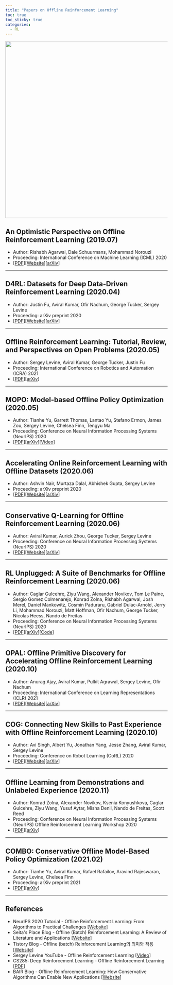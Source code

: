 ```yaml
---
title: "Papers on Offline Reinforcement Learning"
toc: true
toc_sticky: true
categories:
  - RL
---
```


<center> <img src='../../assets/images/offline_rl.png' width="550"> </center>

## An Optimistic Perspective on Offline Reinforcement Learning (2019.07)

- Author: Rishabh Agarwal, Dale Schuurmans, Mohammad Norouzi
- Proceeding: International Conference on Machine Learning (ICML) 2020
- [[PDF](https://arxiv.org/pdf/1907.04543.pdf)][[Website](https://offline-rl.github.io/)][[arXiv](https://arxiv.org/abs/1907.04543)]

---

## D4RL: Datasets for Deep Data-Driven Reinforcement Learning (2020.04)

- Author: Justin Fu, Aviral Kumar, Ofir Nachum, George Tucker, Sergey Levine
- Proceeding: arXiv preprint 2020
- [[PDF](https://arxiv.org/pdf/2004.07219.pdf)][[Website](https://sites.google.com/view/d4rl/home)][[arXiv](https://arxiv.org/abs/2004.07219)]

---

## Offline Reinforcement Learning: Tutorial, Review, and Perspectives on Open Problems (2020.05)

- Author: Sergey Levine, Aviral Kumar, George Tucker, Justin Fu
- Proceeding: International Conference on Robotics and Automation (ICRA) 2021
- [[PDF](https://arxiv.org/pdf/2005.01643.pdf)][[arXiv](https://arxiv.org/abs/2005.01643)]

---

## MOPO: Model-based Offline Policy Optimization (2020.05)

- Author: Tianhe Yu, Garrett Thomas, Lantao Yu, Stefano Ermon, James Zou, Sergey Levine, Chelsea Finn, Tengyu Ma
- Proceeding: Conference on Neural Information Processing Systems (NeurIPS) 2020
- [[PDF](https://arxiv.org/pdf/2005.13239.pdf)][[arXiv](https://arxiv.org/abs/2005.13239)][[Video](https://www.youtube.com/watch?v=hTwsxSd0AxU)]

---

## Accelerating Online Reinforcement Learning with Offline Datasets (2020.06)

- Author: Ashvin Nair, Murtaza Dalal, Abhishek Gupta, Sergey Levine
- Proceeding: arXiv preprint 2020
- [[PDF](https://arxiv.org/pdf/2006.09359.pdf)][[Website](https://awacrl.github.io/)][[arXiv](https://arxiv.org/abs/2006.09359)]

---

## Conservative Q-Learning for Offline Reinforcement Learning (2020.06)

- Author: Aviral Kumar, Aurick Zhou, George Tucker, Sergey Levine
- Proceeding: Conference on Neural Information Processing Systems (NeurIPS) 2020
- [[PDF](https://proceedings.neurips.cc//paper/2020/file/0d2b2061826a5df3221116a5085a6052-Paper.pdf)][[Website](https://sites.google.com/view/cql-offline-rl)][[arXiv](https://arxiv.org/abs/2006.04779)]

---

## RL Unplugged: A Suite of Benchmarks for Offline Reinforcement Learning (2020.06)

- Author: Caglar Gulcehre, Ziyu Wang, Alexander Novikov, Tom Le Paine, Sergio Gomez Colmenarejo, Konrad Zolna, Rishabh Agarwal, Josh Merel, Daniel Mankowitz, Cosmin Paduraru, Gabriel Dulac-Arnold, Jerry Li, Mohammad Norouzi, Matt Hoffman, Ofir Nachum, George Tucker, Nicolas Heess, Nando de Freitas
- Proceeding: Conference on Neural Information Processing Systems (NeurIPS) 2020
- [[PDF](http://128.84.4.34/pdf/2006.13888)][[arXiv](http://128.84.4.34/abs/2006.13888)][[Code](https://github.com/deepmind/deepmind-research/tree/master/rl_unplugged)]

---

## OPAL: Offline Primitive Discovery for Accelerating Offline Reinforcement Learning (2020.10)

- Author: Anurag Ajay, Aviral Kumar, Pulkit Agrawal, Sergey Levine, Ofir Nachum
- Proceeding: International Conference on Learning Representations (ICLR) 2021
- [[PDF](https://openreview.net/pdf?id=V69LGwJ0lIN)][[Website](https://sites.google.com/view/opal-iclr)][[arXiv](https://arxiv.org/abs/2010.13611)]

---

## COG: Connecting New Skills to Past Experience with Offline Reinforcement Learning (2020.10)

- Author: Avi Singh, Albert Yu, Jonathan Yang, Jesse Zhang, Aviral Kumar, Sergey Levine
- Proceeding: Conference on Robot Learning (CoRL) 2020
- [[PDF](https://arxiv.org/pdf/2010.14500.pdf)][[Website](https://sites.google.com/view/cog-rl)][[arXiv](https://arxiv.org/abs/2010.14500)]

---

## Offline Learning from Demonstrations and Unlabeled Experience (2020.11)

- Author: Konrad Zolna, Alexander Novikov, Ksenia Konyushkova, Caglar Gulcehre, Ziyu Wang, Yusuf Aytar, Misha Denil, Nando de Freitas, Scott Reed
- Proceeding: Conference on Neural Information Processing Systems (NeurIPS) Offline Reinforcement Learning Workshop 2020
- [[PDF](https://arxiv.org/pdf/2011.13885.pdf)][[arXiv](https://arxiv.org/abs/2011.13885)]

---

## COMBO: Conservative Offline Model-Based Policy Optimization (2021.02)

- Author: Tianhe Yu, Aviral Kumar, Rafael Rafailov, Aravind Rajeswaran, Sergey Levine, Chelsea Finn
- Proceeding: arXiv preprint 2021
- [[PDF](https://arxiv.org/pdf/2102.08363.pdf)][[arXiv](https://arxiv.org/abs/2102.08363)]

---

## References

- NeurIPS 2020 Tutorial - Offline Reinforcement Learning: From Algorithms to Practical Challenges [[Website](https://sites.google.com/view/offlinerltutorial-neurips2020/home)]
- Seita's Place Blog - Offline (Batch) Reinforcement Learning: A Review of Literature and Applications [[Website](https://danieltakeshi.github.io/2020/06/28/offline-rl/)]
- Tistory Blog - Offline (batch) Reinforcement Learning의 의미와 적용 [[Website](https://talkingaboutme.tistory.com/entry/RL-Offline-Reinforcement-Learning)]
- Sergey Levine YouTube - Offline Reinforcement Learning [[Video](https://www.youtube.com/watch?v=qgZPZREor5I)]
- CS285: Deep Reinforcement Learning - Offline Reinforcement Learning [[PDF](http://rail.eecs.berkeley.edu/deeprlcourse/static/slides/lec-15.pdf)]
- BAIR Blog - Offline Reinforcement Learning: How Conservative Algorithms Can Enable New Applications [[Website](https://bair.berkeley.edu/blog/2020/12/07/offline/)]
